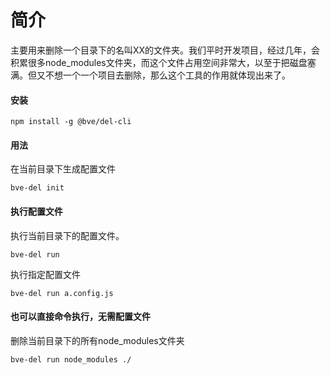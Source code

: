 # 简介
主要用来删除一个目录下的名叫XX的文件夹。我们平时开发项目，经过几年，会积累很多node_modules文件夹，而这个文件占用空间非常大，以至于把磁盘塞满。但又不想一个一个项目去删除，那么这个工具的作用就体现出来了。

#### 安装

```
npm install -g @bve/del-cli
```

#### 用法

在当前目录下生成配置文件
```
bve-del init
```

#### 执行配置文件
执行当前目录下的配置文件。
```
bve-del run
```
执行指定配置文件
```
bve-del run a.config.js
```

#### 也可以直接命令执行，无需配置文件
删除当前目录下的所有node_modules文件夹
```
bve-del run node_modules ./
```